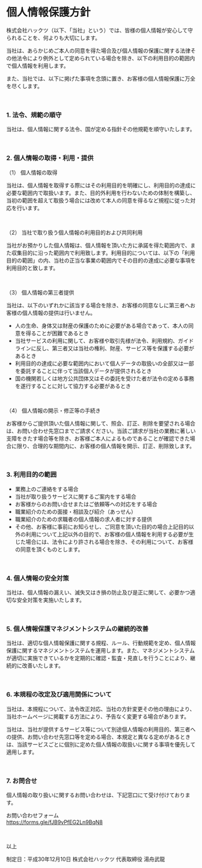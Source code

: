 # 個人情報保護方針

株式会社ハックツ（以下、「当社」という）では、皆様の個人情報が安心して守られることを、何よりも大切にします。

当社は、あらかじめご本人の同意を得た場合及び個人情報の保護に関する法律その他法令により例外として定められている場合を除き、以下の利用目的の範囲内で個人情報を利用します。

また、当社では、以下に掲げた事項を念頭に置き、お客様の個人情報保護に万全を尽くします。

<br>

### 1. 法令、規範の順守

当社は、個人情報に関する法令、国が定める指針その他規範を順守いたします。

<br>

### 2. 個人情報の取得・利用・提供

（1） 個人情報の取得

当社は、個人情報を取得する際にはその利用目的を明確にし、利用目的の達成に必要な範囲内で取扱います。また、目的外利用を行わないための体制を構築し、当初の範囲を超えて取扱う場合には改めて本人の同意を得るなど規程に従った対応を行います。

<br>

（2） 当社で取り扱う個人情報の利用目的および共同利用

当社がお預かりした個人情報は、個人情報を頂いた方に承諾を得た範囲内で、また収集目的に沿った範囲内で利用致します。利用目的については、以下の「利用目的の範囲」の内、当社の正当な事業の範囲内でその目的の達成に必要な事項を利用目的と致します。

<br>

（3） 個人情報の第三者提供

当社は、以下のいずれかに該当する場合を除き、お客様の同意なしに第三者へお客様の個人情報の提供は行いません。

- 人の生命、身体又は財産の保護のために必要がある場合であって、本人の同意を得ることが困難であるとき
- 当社サービスの利用に関して、お客様や取引先様が法令、利用規約、ガイドラインに反し、第三者又は当社の権利、財産、サービス等を保護する必要があるとき
- 利用目的の達成に必要な範囲内において個人データの取扱いの全部又は一部を委託することに伴って当該個人データが提供されるとき
- 国の機関若しくは地方公共団体又はその委託を受けた者が法令の定める事務を遂行することに対して協力する必要があるとき
<br>

（4） 個人情報の開示・修正等の手続き

 お客様からご提供頂いた個人情報に関して、照会、訂正、削除を要望される場合は、お問い合わせ先窓口までご請求ください。当該ご請求が当社の業務に著しい支障をきたす場合等を除き、お客様ご本人によるものであることが確認できた場合に限り、合理的な期間内に、お客様の個人情報を開示、訂正、削除致します。

<br>

### 3. 利用目的の範囲  
- 業務上のご連絡をする場合  
- 当社が取り扱うサービスに関するご案内をする場合  
- お客様からのお問い合せまたはご依頼等への対応をする場合  
- 職業紹介のための面接・相談及び紹介（あっせん）
- 職業紹介のための求職者の個人情報の求人者に対する提供
- その他、お客様に事前にお知らせし、ご同意を頂いた目的の場合上記目的以外の利用について上記以外の目的で、お客様の個人情報を利用する必要が生じた場合には、法令により許される場合を除き、その利用について、お客様の同意を頂くものとします。  
    
<br>

### 4. 個人情報の安全対策

当社は、個人情報の漏えい、滅失又はき損の防止及び是正に関して、必要かつ適切な安全対策を実施いたします。

<br>

### 5. 個人情報保護マネジメントシステムの継続的改善

当社は、適切な個人情報保護に関する規程、ルール、行動規範を定め、個人情報保護に関するマネジメントシステムを運用します。また、マネジメントシステムが適切に実施できているかを定期的に確認・監査・見直しを行うことにより、継続的に改善いたします。

<br>

### 6. 本規程の改定及び適用関係について
当社は、本規程について、法令改正対応、当社の方針変更その他の理由により、当社ホームページに掲載する方法により、予告なく変更する場合があります。  

当社は、当社が提供するサービス等について別途個人情報の利用目的、第三者への提供、お問い合わせ先窓口等を定める場合、本規定と異なる定めがあるときは、当該サービスごとに個別に定めた個人情報の取扱いに関する事項を優先して適用します。

<br>

### 7. お問合せ

個人情報の取り扱いに関するお問い合わせは、下記窓口にて受け付けております。

お問い合わせフォーム  
https://forms.gle/fJB9vPfEG2Ln9BqN8

<br>

以上

制定日：平成30年12月10日
株式会社ハックツ 代表取締役 湯舟武龍
